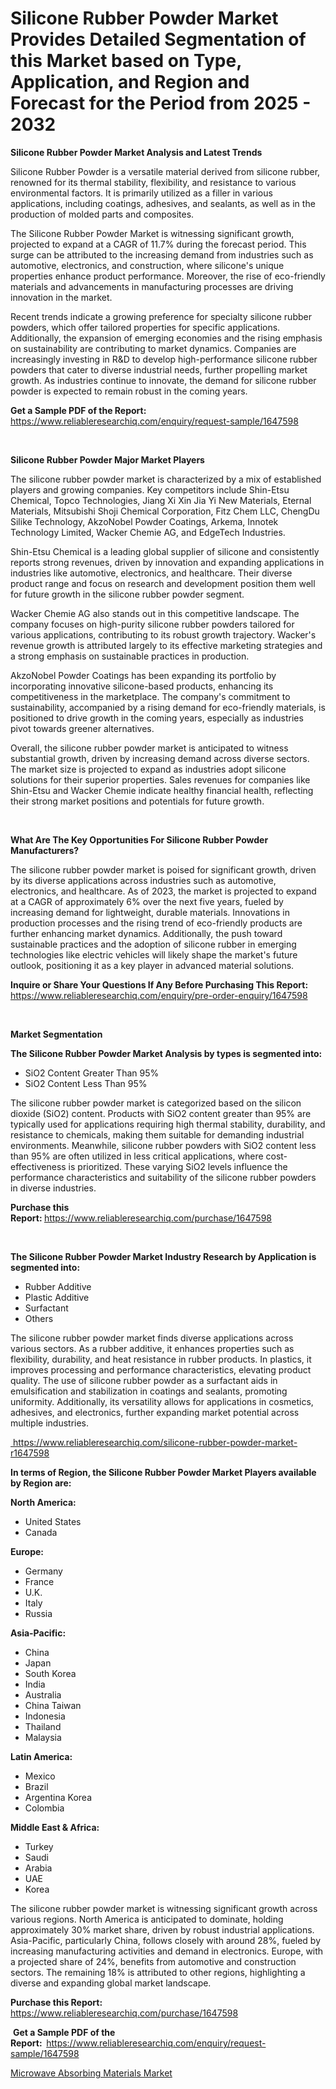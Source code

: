 <p><h1>Silicone Rubber Powder Market Provides Detailed Segmentation of this Market based on Type, Application, and Region and Forecast for the Period from 2025 - 2032</h1></p><p><strong>Silicone Rubber Powder Market Analysis and Latest Trends</strong></p>
<p><p>Silicone Rubber Powder is a versatile material derived from silicone rubber, renowned for its thermal stability, flexibility, and resistance to various environmental factors. It is primarily utilized as a filler in various applications, including coatings, adhesives, and sealants, as well as in the production of molded parts and composites.</p><p>The Silicone Rubber Powder Market is witnessing significant growth, projected to expand at a CAGR of 11.7% during the forecast period. This surge can be attributed to the increasing demand from industries such as automotive, electronics, and construction, where silicone's unique properties enhance product performance. Moreover, the rise of eco-friendly materials and advancements in manufacturing processes are driving innovation in the market.</p><p>Recent trends indicate a growing preference for specialty silicone rubber powders, which offer tailored properties for specific applications. Additionally, the expansion of emerging economies and the rising emphasis on sustainability are contributing to market dynamics. Companies are increasingly investing in R&D to develop high-performance silicone rubber powders that cater to diverse industrial needs, further propelling market growth. As industries continue to innovate, the demand for silicone rubber powder is expected to remain robust in the coming years.</p></p>
<p><strong>Get a Sample PDF of the Report:&nbsp;</strong> <a href="https://www.reliableresearchiq.com/enquiry/request-sample/1647598?utm_campaign=2101&utm_medium=2&utm_source=Github&utm_content=ia&utm_term=06022025&utm_id=silicone-rubber-powder">https://www.reliableresearchiq.com/enquiry/request-sample/1647598</a></p>
<p>&nbsp;</p>
<p><strong>Silicone Rubber Powder Major Market Players</strong></p>
<p><p>The silicone rubber powder market is characterized by a mix of established players and growing companies. Key competitors include Shin-Etsu Chemical, Topco Technologies, Jiang Xi Xin Jia Yi New Materials, Eternal Materials, Mitsubishi Shoji Chemical Corporation, Fitz Chem LLC, ChengDu Silike Technology, AkzoNobel Powder Coatings, Arkema, Innotek Technology Limited, Wacker Chemie AG, and EdgeTech Industries.</p><p>Shin-Etsu Chemical is a leading global supplier of silicone and consistently reports strong revenues, driven by innovation and expanding applications in industries like automotive, electronics, and healthcare. Their diverse product range and focus on research and development position them well for future growth in the silicone rubber powder segment.</p><p>Wacker Chemie AG also stands out in this competitive landscape. The company focuses on high-purity silicone rubber powders tailored for various applications, contributing to its robust growth trajectory. Wacker's revenue growth is attributed largely to its effective marketing strategies and a strong emphasis on sustainable practices in production.</p><p>AkzoNobel Powder Coatings has been expanding its portfolio by incorporating innovative silicone-based products, enhancing its competitiveness in the marketplace. The company's commitment to sustainability, accompanied by a rising demand for eco-friendly materials, is positioned to drive growth in the coming years, especially as industries pivot towards greener alternatives.</p><p>Overall, the silicone rubber powder market is anticipated to witness substantial growth, driven by increasing demand across diverse sectors. The market size is projected to expand as industries adopt silicone solutions for their superior properties. Sales revenues for companies like Shin-Etsu and Wacker Chemie indicate healthy financial health, reflecting their strong market positions and potentials for future growth.</p></p>
<p>&nbsp;</p>
<p><strong>What Are The Key Opportunities For Silicone Rubber Powder Manufacturers?</strong></p>
<p><p>The silicone rubber powder market is poised for significant growth, driven by its diverse applications across industries such as automotive, electronics, and healthcare. As of 2023, the market is projected to expand at a CAGR of approximately 6% over the next five years, fueled by increasing demand for lightweight, durable materials. Innovations in production processes and the rising trend of eco-friendly products are further enhancing market dynamics. Additionally, the push toward sustainable practices and the adoption of silicone rubber in emerging technologies like electric vehicles will likely shape the market's future outlook, positioning it as a key player in advanced material solutions.</p></p>
<p><strong>Inquire or Share Your Questions If Any Before Purchasing This Report:</strong> <a href="https://www.reliableresearchiq.com/enquiry/pre-order-enquiry/1647598?utm_campaign=2101&utm_medium=2&utm_source=Github&utm_content=ia&utm_term=06022025&utm_id=silicone-rubber-powder">https://www.reliableresearchiq.com/enquiry/pre-order-enquiry/1647598</a></p>
<p>&nbsp;</p>
<p><strong>Market Segmentation</strong></p>
<p><strong>The Silicone Rubber Powder Market Analysis by types is segmented into:</strong></p>
<p><ul><li>SiO2 Content Greater Than 95%</li><li>SiO2 Content Less Than 95%</li></ul></p>
<p><p>The silicone rubber powder market is categorized based on the silicon dioxide (SiO2) content. Products with SiO2 content greater than 95% are typically used for applications requiring high thermal stability, durability, and resistance to chemicals, making them suitable for demanding industrial environments. Meanwhile, silicone rubber powders with SiO2 content less than 95% are often utilized in less critical applications, where cost-effectiveness is prioritized. These varying SiO2 levels influence the performance characteristics and suitability of the silicone rubber powders in diverse industries.</p></p>
<p><strong>Purchase this Report:&nbsp;</strong><a href="https://www.reliableresearchiq.com/purchase/1647598?utm_campaign=2101&utm_medium=2&utm_source=Github&utm_content=ia&utm_term=06022025&utm_id=silicone-rubber-powder">https://www.reliableresearchiq.com/purchase/1647598</a></p>
<p>&nbsp;</p>
<p><strong>The Silicone Rubber Powder Market Industry Research by Application is segmented into:</strong></p>
<p><ul><li>Rubber Additive</li><li>Plastic Additive</li><li>Surfactant</li><li>Others</li></ul></p>
<p><p>The silicone rubber powder market finds diverse applications across various sectors. As a rubber additive, it enhances properties such as flexibility, durability, and heat resistance in rubber products. In plastics, it improves processing and performance characteristics, elevating product quality. The use of silicone rubber powder as a surfactant aids in emulsification and stabilization in coatings and sealants, promoting uniformity. Additionally, its versatility allows for applications in cosmetics, adhesives, and electronics, further expanding market potential across multiple industries.</p></p>
<p><a href="https://www.reliableresearchiq.com/silicone-rubber-powder-market-r1647598?utm_campaign=2101&utm_medium=2&utm_source=Github&utm_content=ia&utm_term=06022025&utm_id=silicone-rubber-powder">&nbsp;https://www.reliableresearchiq.com/silicone-rubber-powder-market-r1647598</a></p>
<p><strong>In terms of Region, the Silicone Rubber Powder Market Players available by Region are:</strong></p>
<p>
    <p> <strong> North America: </strong>
        <ul>
            <li>United States</li>
            <li>Canada</li>
        </ul>
        </p> 
    <p> <strong> Europe: </strong>
        <ul>
            <li>Germany</li>
            <li>France</li>
            <li>U.K.</li>
            <li>Italy</li>
            <li>Russia</li>
        </ul>
        </p> 
    <p> <strong> Asia-Pacific: </strong>
        <ul>
            <li>China</li>
            <li>Japan</li>
            <li>South Korea</li>
            <li>India</li>
            <li>Australia</li>
            <li>China Taiwan</li>
            <li>Indonesia</li>
            <li>Thailand</li>
            <li>Malaysia</li>
        </ul>
        </p> 
    <p> <strong> Latin America: </strong>
        <ul>
            <li>Mexico</li>
            <li>Brazil</li>
            <li>Argentina Korea</li>
            <li>Colombia</li>
        </ul>
        </p> 
    <p> <strong> Middle East & Africa: </strong>
        <ul>
            <li>Turkey</li>
            <li>Saudi</li>
            <li>Arabia</li>
            <li>UAE</li>
            <li>Korea</li>
        </ul>
    </p>
    </p>
<p><p>The silicone rubber powder market is witnessing significant growth across various regions. North America is anticipated to dominate, holding approximately 30% market share, driven by robust industrial applications. Asia-Pacific, particularly China, follows closely with around 28%, fueled by increasing manufacturing activities and demand in electronics. Europe, with a projected share of 24%, benefits from automotive and construction sectors. The remaining 18% is attributed to other regions, highlighting a diverse and expanding global market landscape.</p></p>
<p><strong>Purchase this Report: </strong><a href="https://www.reliableresearchiq.com/purchase/1647598?utm_campaign=2101&utm_medium=2&utm_source=Github&utm_content=ia&utm_term=06022025&utm_id=silicone-rubber-powder">https://www.reliableresearchiq.com/purchase/1647598</a></p>
<p>&nbsp;<strong>Get a Sample PDF of the Report:&nbsp;&nbsp;</strong><a href="https://www.reliableresearchiq.com/enquiry/request-sample/1647598?utm_campaign=2101&utm_medium=2&utm_source=Github&utm_content=ia&utm_term=06022025&utm_id=silicone-rubber-powder">https://www.reliableresearchiq.com/enquiry/request-sample/1647598</a></p>
<p><strong></strong></p>
<p><p><a href="https://github.com/SanjidaMahmud54/Market-Research-Report-List-1/blob/main/microwave-absorbing-materials-market.md?utm_campaign=2101&utm_medium=2&utm_source=Github&utm_content=ia&utm_term=06022025&utm_id=silicone-rubber-powder">Microwave Absorbing Materials Market</a></p></p>